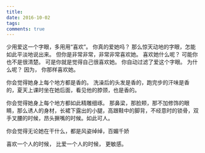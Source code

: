```yaml
---
title: 
date: 2016-10-02
tags:
comments: true
---
```


少用爱这一个字眼，多用用“喜欢”。
你真的爱她吗？
那么惊天动地的字眼，怎能如此平淡地说出来。
但你是非常非常，非常非常喜欢她。
喜欢她什么呢？
可能你也不是很清楚。
可是你就是觉得自己很喜欢她。
你自动过滤了爱这个字眼。
为什么呢？
因为，
你那样喜欢她。

你会觉得她身上每个地方都是香的。
洗澡后的头发是香的，跑完步的汗味是香的，夏天上课时坐在她后面，看见他的脖颈，也是香的。

你会觉得她身上每个地方都如此精雕细琢。
那鼻梁，那脸颊，那不加修饰的眼睛，那么诱人的身材，长裙下露出的小腿，高跟鞋中的脚背，不经意时的锁骨，双手叉腰的时候，昂头撅嘴的时候。如此可人。

你会觉得无论她在干什么，都是风姿绰绰，百媚千娇

喜欢一个人的时候，
比爱一个人的时候，
更敏感。
